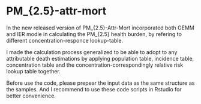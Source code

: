 # PM_{2.5}-attr-mort

In the new released version of PM_{2.5}-Attr-Mort incorporated both GEMM and IER modle in calculating the PM_{2.5} health burden, by refering to different concentration-responce lookup-table.

I made the calculation process generalized to be able to adopt to any attributable death estimations by applying population table, incidence table, concentration table and the concentration-correspondingly relative risk lookup table together.

Before use the code, please prepear the input data as the same structure as the samples. And I recommend to use these code scripts in Rstudio for better convenience.
